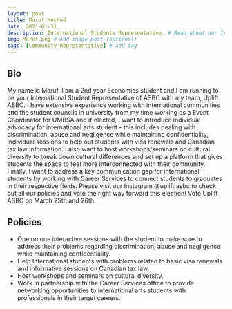 ```yaml
---
layout: post
title: Maruf Moshed
date: 2021-01-31
description: International Students Representative. # Read about our International Students Representative and his policies
img: Maruf.png # Add image post (optional)
tags: [Community Representative] # add tag
---
```

## Bio
My name is Maruf, I am a 2nd year Economics student and I am running to be your International Student Representative of ASBC with my team, Uplift ASBC. I have extensive experience working with international communities and the student councils in university from my time working as a Event Coordinator for UMBSA and if elected, I want to introduce individual advocacy for international arts student - this includes dealing with discrimination, abuse and negligence while maintaining confidentiality, individual sessions to help out students with visa renewals and Canadian tax law information. I also want to host workshops/seminars on cultural diversity to break down cultural differences and set up a platform that gives students the space to feel more interconnected with their community. Finally, I want to address a key communication gap for international students by working with Career Services to connect students to graduates in their respective fields.
Please visit our Instagram @uplift.asbc to check out all our policies and vote the right way forward this election! Vote Uplift ASBC on March 25th and 26th.


## Policies

- One on one interactive sessions with the student to make sure to address their problems regarding discrimination, abuse and negligence while maintaining confidentiality.
- Help International students with problems related to basic visa renewals and informative sessions on Canadian tax law.
- Host workshops and seminars on cultural diversity.
- Work in partnership with the Career Services office to provide networking opportunities to international arts students with professionals in their target careers.
